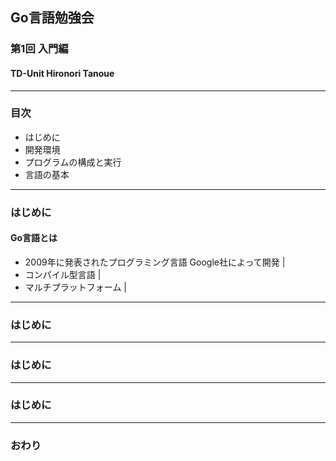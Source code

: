 ## Go言語勉強会
### 第1回 入門編
#### TD-Unit Hironori Tanoue
---
### 目次
+ はじめに
+ 開発環境
+ プログラムの構成と実行
+ 言語の基本
---
### はじめに
#### Go言語とは
- 2009年に発表されたプログラミング言語
Google社によって開発 |
- コンパイル型言語 |
- マルチプラットフォーム |
---
### はじめに
---
### はじめに
---
### はじめに
---
### おわり
